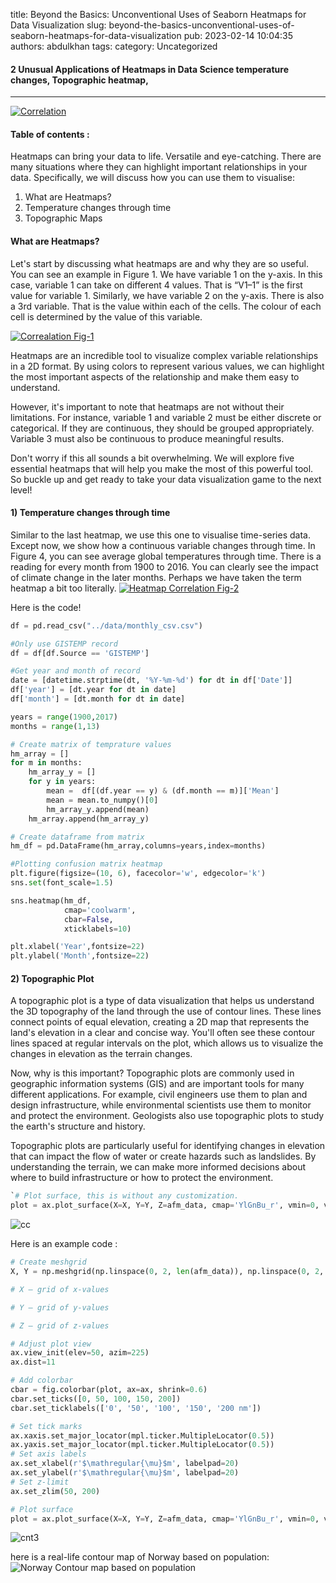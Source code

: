 title: Beyond the Basics: Unconventional Uses of Seaborn Heatmaps for Data Visualization
slug: beyond-the-basics-unconventional-uses-of-seaborn-heatmaps-for-data-visualization
pub: 2023-02-14 10:04:35
authors: abdulkhan
tags: 
category: Uncategorized

#### 2 Unusual Applications of Heatmaps in Data Science temperature changes, Topographic heatmap,




---


[![Correlation](https://www.researchgate.net/profile/Lorenzo-Dallolio-3/publication/346527505/figure/fig3/AS:963908756070403@1606825164803/Heatmap-of-Pearson-correlation-between-38-features-extracted-from-PPG-four-covariates.png "Correlation")](http://www.researchgate.net/profile/Lorenzo-Dallolio-3/publication/346527505/figure/fig3/AS:963908756070403@1606825164803/Heatmap-of-Pearson-correlation-between-38-features-extracted-from-PPG-four-covariates.png "Correlation")
#### Table of contents :



Heatmaps can bring your data to life. Versatile and eye-catching. There are many situations where they can highlight important relationships in your data. Specifically, we will discuss how you can use them to visualise:

1. What are Heatmaps?
2. Temperature changes through time
3. Topographic Maps


#### What are Heatmaps?



Let's start by discussing what heatmaps are and why they are so useful. You can see an example in Figure 1. We have variable 1 on the y-axis. In this case, variable 1 can take on different 4 values. That is “V1–1” is the first value for variable 1. Similarly, we have variable 2 on the y-axis. There is also a 3rd variable. That is the value within each of the cells. The colour of each cell is determined by the value of this variable.

[![Correalation Fig-1](https://miro.medium.com/v2/resize:fit:1400/format:webp/1*5rXFpjSndFsmCKjYiN2GNw.png "Correalation Fig-1")](https://miro.medium.com/v2/resize:fit:1400/format:webp/1*5rXFpjSndFsmCKjYiN2GNw.png "Correalation Fig-1")

Heatmaps are an incredible tool to visualize complex variable relationships in a 2D format. By using colors to represent various values, we can highlight the most important aspects of the relationship and make them easy to understand.

However, it's important to note that heatmaps are not without their limitations. For instance, variable 1 and variable 2 must be either discrete or categorical. If they are continuous, they should be grouped appropriately. Variable 3 must also be continuous to produce meaningful results.

Don't worry if this all sounds a bit overwhelming. We will explore five essential heatmaps that will help you make the most of this powerful tool. So buckle up and get ready to take your data visualization game to the next level!

#### 1) Temperature changes through time



Similar to the last heatmap, we use this one to visualise time-series data. Except now, we show how a continuous variable changes through time. In Figure 4, you can see average global temperatures through time. There is a reading for every month from 1900 to 2016. You can clearly see the impact of climate change in the later months. Perhaps we have taken the term heatmap a bit too literally.
[![Heatmap Correlation Fig-2](https://miro.medium.com/v2/resize:fit:1100/format:webp/1*g-oufizLZBf3GmT2TBdwjw.png "Heatmap Correlation Fig-2")](https://miro.medium.com/v2/resize:fit:1100/format:webp/1*g-oufizLZBf3GmT2TBdwjw.png "Heatmap Correlation Fig-2")

Here is the code!


```python
df = pd.read_csv("../data/monthly_csv.csv")

#Only use GISTEMP record
df = df[df.Source == 'GISTEMP']

#Get year and month of record
date = [datetime.strptime(dt, '%Y-%m-%d') for dt in df['Date']]
df['year'] = [dt.year for dt in date]
df['month'] = [dt.month for dt in date] 

years = range(1900,2017)
months = range(1,13)

# Create matrix of temprature values
hm_array = []
for m in months:
    hm_array_y = []
    for y in years:
        mean =  df[(df.year == y) & (df.month == m)]['Mean'] 
        mean = mean.to_numpy()[0]
        hm_array_y.append(mean)  
    hm_array.append(hm_array_y)

# Create dataframe from matrix
hm_df = pd.DataFrame(hm_array,columns=years,index=months)

#Plotting confusion matrix heatmap
plt.figure(figsize=(10, 6), facecolor='w', edgecolor='k')
sns.set(font_scale=1.5)

sns.heatmap(hm_df,
            cmap='coolwarm',
            cbar=False,
            xticklabels=10)

plt.xlabel('Year',fontsize=22)
plt.ylabel('Month',fontsize=22)

```

#### 2) Topographic Plot



A topographic plot is a type of data visualization that helps us understand the 3D topography of the land through the use of contour lines. These lines connect points of equal elevation, creating a 2D map that represents the land's elevation in a clear and concise way. You'll often see these contour lines spaced at regular intervals on the plot, which allows us to visualize the changes in elevation as the terrain changes.

Now, why is this important? Topographic plots are commonly used in geographic information systems (GIS) and are important tools for many different applications. For example, civil engineers use them to plan and design infrastructure, while environmental scientists use them to monitor and protect the environment. Geologists also use topographic plots to study the earth's structure and history.

Topographic plots are particularly useful for identifying changes in elevation that can impact the flow of water or create hazards such as landslides. By understanding the terrain, we can make more informed decisions about where to build infrastructure or how to protect the environment.


```python
`# Plot surface, this is without any customization.
plot = ax.plot_surface(X=X, Y=Y, Z=afm_data, cmap='YlGnBu_r', vmin=0, vmax=200)`

```

![cc](https://miro.medium.com/v2/resize:fit:1100/format:webp/1*hqyBqmAzTgvJJlPQP27uvA.png "cc")

Here is an example code :


```python
# Create meshgrid
X, Y = np.meshgrid(np.linspace(0, 2, len(afm_data)), np.linspace(0, 2, len(afm_data)))

# X — grid of x-values

# Y — grid of y-values

# Z — grid of z-values

# Adjust plot view
ax.view_init(elev=50, azim=225)
ax.dist=11

# Add colorbar
cbar = fig.colorbar(plot, ax=ax, shrink=0.6)
cbar.set_ticks([0, 50, 100, 150, 200])
cbar.set_ticklabels(['0', '50', '100', '150', '200 nm'])

# Set tick marks
ax.xaxis.set_major_locator(mpl.ticker.MultipleLocator(0.5))
ax.yaxis.set_major_locator(mpl.ticker.MultipleLocator(0.5))
# Set axis labels
ax.set_xlabel(r'$\mathregular{\mu}$m', labelpad=20)
ax.set_ylabel(r'$\mathregular{\mu}$m', labelpad=20)
# Set z-limit
ax.set_zlim(50, 200)

# Plot surface
plot = ax.plot_surface(X=X, Y=Y, Z=afm_data, cmap='YlGnBu_r', vmin=0, vmax=200) 

```

![cnt3](https://miro.medium.com/v2/resize:fit:1100/format:webp/1*GVYJCJ3DyVO9TbnpUhSM5Q.png "cnt3")

here is a real-life contour map of Norway based on population:
![Norway Contour map based on population](https://media.licdn.com/dms/image/C4E22AQFoYFiHDNBxgw/feedshare-shrink_800/0/1672661902249?e=1679529600&v=beta&t=j1W6PeWrEDMnMLQOP67Gx4gE2driOKBR54EhXGiitx8 "Norway Contour map based on population")
